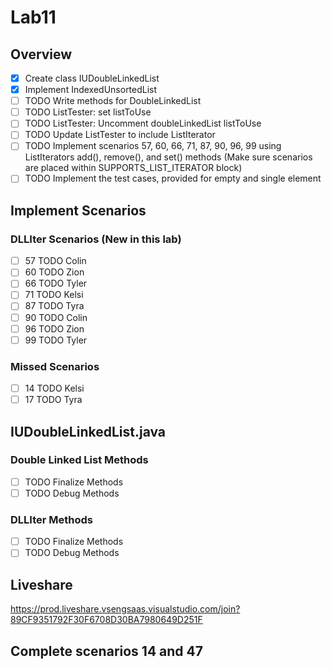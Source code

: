 # Lab11

## Overview

- [x] Create class IUDoubleLinkedList
- [x] Implement IndexedUnsortedList
- [ ] TODO Write methods for DoubleLinkedList
- [ ] TODO ListTester: set listToUse
- [ ] TODO ListTester: Uncomment doubleLinkedList listToUse
- [ ] TODO Update ListTester to include ListIterator
- [ ] TODO Implement scenarios 57, 60, 66, 71, 87, 90, 96, 99 using ListIterators add(), remove(), and set() methods (Make sure scenarios are placed within SUPPORTS_LIST_ITERATOR block)
- [ ] TODO Implement the test cases, provided for empty and single element

## Implement Scenarios

### DLLIter Scenarios (New in this lab)

- [ ] 57 TODO Colin
- [ ] 60 TODO Zion
- [ ] 66 TODO Tyler
- [ ] 71 TODO Kelsi
- [ ] 87 TODO Tyra
- [ ] 90 TODO Colin
- [ ] 96 TODO Zion
- [ ] 99 TODO Tyler

### Missed Scenarios

- [ ] 14 TODO Kelsi
- [ ] 17 TODO Tyra

## IUDoubleLinkedList.java

### Double Linked List Methods

- [ ] TODO Finalize Methods
- [ ] TODO Debug Methods

### DLLIter Methods

- [ ] TODO Finalize Methods
- [ ] TODO Debug Methods

## Liveshare

https://prod.liveshare.vsengsaas.visualstudio.com/join?89CF9351792F30F6708D30BA7980649D251F

## Complete scenarios 14 and 47

